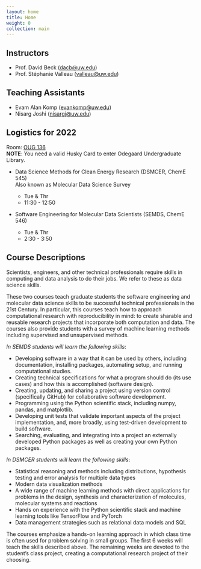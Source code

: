 ```yaml
---
layout: home
title: Home
weight: 0
collection: main
---
```


## Instructors

- Prof. David Beck (dacb@uw.edu)
- Prof. Stéphanie Valleau (valleau@uw.edu)

## Teaching Assistants

- Evam Alan Komp (evankomp@uw.edu)
- Nisarg Joshi (nisargj@uw.edu)

## Logistics for 2022

Room: [OUG 136](https://www.washington.edu/classroom/OUG+136)<br>**NOTE**: You need a valid Husky Card to enter Odegaard Undergraduate Library.

- Data Science Methods for Clean Energy Research (DSMCER, ChemE 545)<br>Also known as Molecular Data Science Survey
    - Tue & Thr
    - 11:30 - 12:50

- Software Engineering for Molecular Data Scientists (SEMDS, ChemE 546)
    - Tue & Thr
    - 2:30 - 3:50


## Course Descriptions

Scientists, engineers, and other technical professionals require skills in computing and data analysis to do their jobs. We refer to these as data science skills.

These two courses teach graduate students the software engineering and molecular data science skills to be successful technical professionals in the 21st Century. In particular, this courses teach how to approach computational research with reproducibility in mind: to create sharable and reusable research projects that incorporate both computation and data.  The courses also provide students with a survey of machine learning methods including supervised and unsupervised methods.

*In SEMDS students will learn the following skills*:

- Developing software in a way that it can be used by others, including documentation, installing packages, automating setup, and running computational studies.
- Creating technical specifications for what a program should do (its use cases) and how this is accomplished (software design).
- Creating, updating, and sharing a project using version control (specifically GitHub) for collaborative software development.
- Programming using the Python scientific stack, including numpy, pandas, and matplotlib.
- Developing unit tests that validate important aspects of the project implementation, and, more broadly, using test-driven development to build software.
- Searching, evaluating, and integrating into a project an externally developed Python packages as well as creating your own Python packages.

*In DSMCER students will learn the following skills*: 

- Statistical reasoning and methods including distributions, hypothesis testing and error analysis for multiple data types
- Modern data visualization methods
- A wide range of machine learning methods with direct applications for problems in the design, synthesis and characterization of molecules, molecular systems and reactions
- Hands on experience with the Python scientific stack and machine learning tools like TensorFlow and PyTorch
- Data management strategies such as relational data models and SQL

The courses emphasize a hands-on learning approach in which class time is often used for problem solving in small groups. The first 6 weeks will teach the skills described above. The remaining weeks are devoted to the student’s class project, creating a computational research project of their choosing.

<div class="home">

<!-- Following will add blog links to the index page:

  <h2 class="page-heading">Posts</h1>

  <ul class="post-list">
    {% for post in site.posts %}
      <li>
        <span class="post-meta">{{ post.date | date: "%b %-d, %Y" }}</span>

        <h3>
          <a class="post-link" href="{{ post.url | prepend: site.baseurl }}">{{ post.title }}</a>
        </h3>
      </li>
    {% endfor %}
  </ul>

  <p class="rss-subscribe">subscribe <a href="{{ "/feed.xml" | prepend: site.baseurl }}">via RSS</a></p>

-->

</div>

